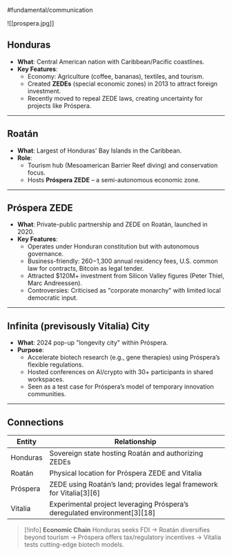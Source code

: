 #fundamental/communication 

![[prospera.jpg]]

## **Honduras**

- **What**: Central American nation with Caribbean/Pacific coastlines.  
- **Key Features**:  
  - Economy: Agriculture (coffee, bananas), textiles, and tourism.  
  - Created **ZEDEs** (special economic zones) in 2013 to attract foreign investment.  
  - Recently moved to repeal ZEDE laws, creating uncertainty for projects like Próspera.  

---

## **Roatán**

- **What**: Largest of Honduras' Bay Islands in the Caribbean.  
- **Role**:  
  - Tourism hub (Mesoamerican Barrier Reef diving) and conservation focus.  
  - Hosts **Próspera ZEDE** – a semi-autonomous economic zone.  

---

## **Próspera ZEDE**

- **What**: Private-public partnership and ZEDE on Roatán, launched in 2020.  
- **Key Features**:  
  - Operates under Honduran constitution but with autonomous governance.  
  - Business-friendly: $260-$1,300 annual residency fees, U.S. common law for contracts, Bitcoin as legal tender.
  - Attracted $120M+ investment from Silicon Valley figures (Peter Thiel, Marc Andreessen).  
  - Controversies: Criticised as "corporate monarchy" with limited local democratic input.  

---

## **Infinita (previsously Vitalia) City**

- **What**: 2024 pop-up "longevity city" within Próspera.  
- **Purpose**:  
  - Accelerate biotech research (e.g., gene therapies) using Próspera’s flexible regulations.  
  - Hosted conferences on AI/crypto with 30+ participants in shared workspaces.  
  - Seen as a test case for Próspera’s model of temporary innovation communities.  

---

## **Connections**

| Entity | Relationship |  
|--------|--------------|  
| Honduras | Sovereign state hosting Roatán and authorizing ZEDEs |  
| Roatán | Physical location for Próspera ZEDE and Vitalia |  
| Próspera | ZEDE using Roatán’s land; provides legal framework for Vitalia[3][6] |  
| Vitalia | Experimental project leveraging Próspera’s deregulated environment[3][18] |  

> [!info] **Economic Chain**
> Honduras seeks FDI → Roatán diversifies beyond tourism → Próspera offers tax/regulatory incentives → Vitalia tests cutting-edge biotech models.  
